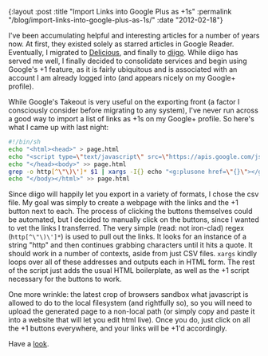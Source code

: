 {:layout :post
 :title "Import Links into Google Plus as +1s"
 :permalink "/blog/import-links-into-google-plus-as-1s/"
 :date "2012-02-18"}

I've been accumulating helpful and interesting articles for a number
of years now. At first, they existed solely as starred articles in
Google Reader. Eventually, I migrated to
[Delicious](https://delicious.com/), and finally to
[diigo](https://www.diigo.com). While diigo has served me well, I
finally decided to consolidate services and begin using Google's +1
feature, as it is fairly ubiquitous and is associated with an account
I am already logged into (and appears nicely on my Google+ profile).

While Google's Takeout is very useful on the exporting front (a factor
I consciously consider before migrating to any system), I've never run
across a good way to import a list of links as +1s on my Google+
profile. So here's what I came up with last night:

```bash
#!/bin/sh
echo "<html><head>" > page.html
echo "<script type=\"text/javascript\" src=\"https://apis.google.com/js/plusone.js\"></script>" >> page.html
echo "</head><body>" >> page.html
grep -o http[^\"\)\']* $1 | xargs -I{} echo "<g:plusone href=\"{}\"></g:plusone>" >> page.html
echo "</body></html>" >> page.html
```

Since diigo will happily let you export in a variety of formats, I
chose the csv file. My goal was simply to create a webpage with the
links and the +1 button next to each. The process of clicking the
buttons themselves could be automated, but I decided to manually click
on the buttons, since I wanted to vet the links I transferred. The
very simple (read: not iron-clad) regex (`http[^\"\)\']*`) is used to
pull out the links. It looks for an instance of a string "http" and
then continues grabbing characters until it hits a quote. It should
work in a number of contexts, aside from just CSV files. `xargs`
kindly loops over all of these addresses and outputs each in HTML
form. The rest of the script just adds the usual HTML boilerplate, as
well as the +1 script necessary for the buttons to work.

One more wrinkle: the latest crop of browsers sandbox what javascript
is allowed to do to the local filesystem (and rightfully so), so you
will need to upload the generated page to a non-local path (or simply
copy and paste it into a website that will let you edit html
live). Once you do, just click on all the +1 buttons everywhere, and
your links will be +1'd accordingly.

Have a [look](https://plus.google.com/u/0/113712188424853568731/plusones).
